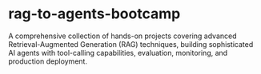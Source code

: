 # rag-to-agents-bootcamp
A comprehensive collection of hands-on projects covering advanced Retrieval-Augmented Generation (RAG) techniques, building sophisticated AI agents with tool-calling capabilities, evaluation, monitoring, and production deployment.
